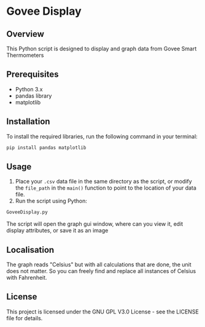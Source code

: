 # Govee Display

## Overview
This Python script is designed to display and graph data from Govee Smart Thermometers

## Prerequisites
- Python 3.x
- pandas library
- matplotlib

## Installation
To install the required libraries, run the following command in your terminal:

```bash
pip install pandas matplotlib
```

## Usage
1. Place your `.csv` data file in the same directory as the script, or modify the `file_path` in the `main()` function to point to the location of your data file.
2. Run the script using Python:

```bash
GoveeDisplay.py
```

The script will open the graph gui window, where can you view it, edit display attributes, or save it as an image

## Localisation
The graph reads "Celsius" but with all calculations that are done, the unit does not matter. So you can freely find and replace all instances of Celsius with Fahrenheit.

## License
This project is licensed under the GNU GPL V3.0 License - see the LICENSE file for details.